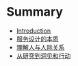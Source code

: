 # Summary

* [Introduction](README.md)
* [服务设计的本质](chapter1.md)
* [理解人与人际关系](chapter2.md)
* [从研究到洞见和行动](chapter3.md)


